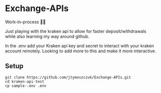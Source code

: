# Exchange-APIs

Work-in-process 👷‍♂️

Just playing with the kraken api to allow for faster deposit/withdrawals while also learning my way around github.

In the .env add your Kraken api key and secret to interact with your kraken account remotely. Looking to add more to this and make it more interactive.

## Setup
```
git clone https://github.com/jtymoszczuk/Exchange-APIs.git
cd kraken-api-test
cp sample-.env .env
```

